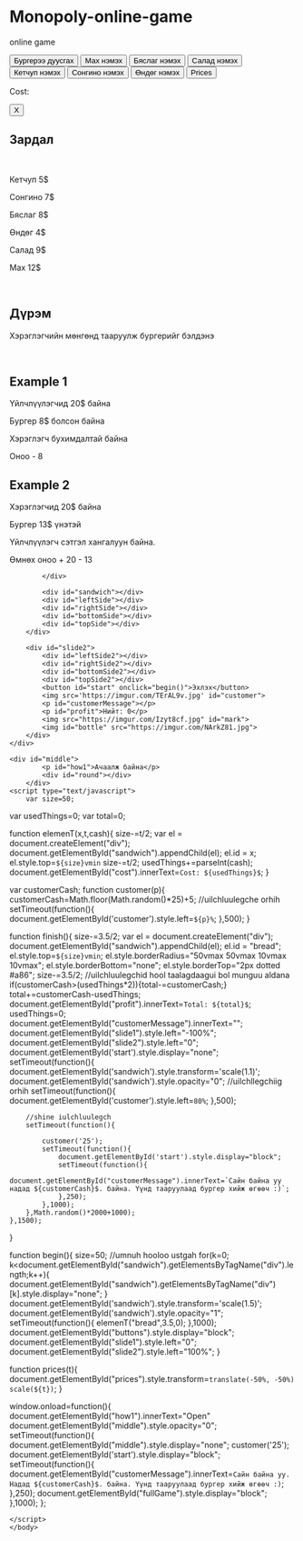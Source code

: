 # Monopoly-online-game
online game
<!DOCTYPE html>
<html>
    <head>
        <title>Hamburger Game</title>
        <link href="customer.css" type="text/css" rel="stylesheet">
    </head>
    <body>
    <!--
            orts tus bur deer ud bolon class uusgesen
        -->
    <div id="fullGame">
        <div id="slide1">
            <div id="buttons">
                <button id="it1" class="item" onclick="finish()">Бургерээ дуусгах</button>
                <button class="item" id="it2" onclick="elemenT('meat',3,4)">Мах нэмэх</button>
                <button class="item" id="it3" onclick="elemenT('cheese',1,2)">Бяслаг нэмэх</button>
                <button class="item" id="it4" onclick="elemenT('green',1.2,1)">Салад нэмэх</button>
                <button id="it5" class="item" onclick="elemenT('ketchup',.5,1)">Кетчуп нэмэх</button>
                <button class="item" id="it6" onclick="elemenT('onion',.35,1)">Сонгино нэмэх</button>
                <button class="item" id="it7" onclick="elemenT('egg',1.5,3)">Өндөг нэмэх</button>
                <button onclick="prices('1')" class="item" id="it8">Prices</button>
            </div>
            <p id="cost">Cost: </p>
            <div id="prices">
                <button id="close" onclick="prices('0')">X</button>
                <h2>Зардал</h2>
                <br />
                <p>Кетчуп 5$</p>
                <p>Сонгино 7$</p>
                <p>Бяслаг 8$</p>
                <p>Өндөг 4$</p>
                <p>Салад 9$</p>
                <p>Мах 12$</p>
                <br />
                <h2>Дүрэм</h2>
                <p>Хэрэглэгчийн мөнгөнд тааруулж бургерийг бэлдэнэ</p>
                <br />
                <h2>Example 1</h2>
                <p>Үйлчлүүлэгчид 20$ байна</p>
                <p>Бургер 8$ болсон байна</p>
                <p>Хэрэглэгч бухимдалтай байна</p>
                <p>Оноо - 8</p>
                <h2>Example 2</h2>
                <p>Хэрэглэгчид 20$ байна</p>
                <p>Бургер 13$ үнэтэй</p>
                <p>Үйлчлүүлэгч сэтгэл хангалуун байна.</p>
                <p>Өмнөх оноо + 20 - 13</p>
                
            </div>
            
            <div id="sandwich"></div>    
            <div id="leftSide"></div>
            <div id="rightSide"></div>
            <div id="bottomSide"></div>
            <div id="topSide"></div>
        </div>
    
        <div id="slide2">
            <div id="leftSide2"></div>
            <div id="rightSide2"></div>
            <div id="bottomSide2"></div>
            <div id="topSide2"></div>
            <button id="start" onclick="begin()">Эхлэх</button>
            <img src='https://imgur.com/TErAL9v.jpg' id="customer">
            <p id="customerMessage"></p>
            <p id="profit">Нийт: 0</p>
            <img src="https://imgur.com/Izyt8cf.jpg" id="mark">
            <img id="bottle" src="https://imgur.com/NArkZ81.jpg">
        </div>
    </div>
    
    <div id="middle">
            <p id="how1">Ачаалж байна</p>
            <div id="round"></div>
        </div>
    <script type="text/javascript">
        var size=50;
var usedThings=0;
var total=0;

function elemenT(x,t,cash){
    size-=t/2;
    var el = document.createElement("div");
    document.getElementById("sandwich").appendChild(el);
    el.id = x;
    el.style.top=`${size}vmin`
    size-=t/2;
    usedThings+=parseInt(cash);
    document.getElementById("cost").innerText=`Cost: ${usedThings}$`;
}

var customerCash;
function customer(p){
    customerCash=Math.floor(Math.random()*25)+5;
    //uilchluulegche orhih
    setTimeout(function(){
        document.getElementById('customer').style.left=`${p}%`;
    },500);
}

function finish(){
    size-=3.5/2;
    var el = document.createElement("div");
    document.getElementById("sandwich").appendChild(el);
    el.id = "bread";
    el.style.top=`${size}vmin`;
    el.style.borderRadius="50vmax 50vmax 10vmax 10vmax";
    el.style.borderBottom="none";
    el.style.borderTop="2px dotted #a86";
    size-=3.5/2;
    //uilchluulegchid hool taalagdaagui bol munguu aldana
    if(customerCash>(usedThings*2)){total-=customerCash;}
    total+=customerCash-usedThings;
    document.getElementById("profit").innerText=`Total: ${total}$`;
    usedThings=0;
    document.getElementById("customerMessage").innerText="";
    document.getElementById("slide1").style.left="-100%";
    document.getElementById("slide2").style.left="0";
    document.getElementById('start').style.display="none";
    setTimeout(function(){
        document.getElementById('sandwich').style.transform='scale(1.1)';
    document.getElementById('sandwich').style.opacity="0";
    //uilchllegchiig orhih
    setTimeout(function(){
        document.getElementById('customer').style.left=`80%`;
    },500);
        
        //shine iulchluulegch
        setTimeout(function(){
            
            customer('25');
            setTimeout(function(){
                document.getElementById('start').style.display="block";
                setTimeout(function(){
                    document.getElementById("customerMessage").innerText=`Сайн байна уу надад ${customerCash}$. байна. Үүнд тааруулаад бургер хийж өгөөч :)`;
                },250);
            },1000);
        },Math.random()*2000+1000);
    },1500);
}

function begin(){
    size=50;
    //umnuh hooloo ustgah
    for(k=0; k<document.getElementById("sandwich").getElementsByTagName("div").length;k++){
        document.getElementById("sandwich").getElementsByTagName("div")[k].style.display="none";
    }
    document.getElementById('sandwich').style.transform='scale(1.5)';
    document.getElementById('sandwich').style.opacity="1";
    setTimeout(function(){
        elemenT("bread",3.5,0);
    },1000);
    document.getElementById("buttons").style.display="block";
    document.getElementById("slide1").style.left="0";
    document.getElementById("slide2").style.left="100%";
}

function prices(t){
    document.getElementById("prices").style.transform=`translate(-50%, -50%) scale(${t})`;
}

window.onload=function(){
    document.getElementById("how1").innerText="Open"
    document.getElementById("middle").style.opacity="0";
    setTimeout(function(){
        document.getElementById("middle").style.display="none";
        customer('25');
    document.getElementById('start').style.display="block";
    setTimeout(function(){
                    document.getElementById("customerMessage").innerText=`Сайн байна уу. Надад ${customerCash}$. байна. Үүнд тааруулаад бургер хийж өгөөч :)`;
    },250);
    document.getElementById("fullGame").style.display="block";
    },1000);
};


    </script>
    </body>
</html>
